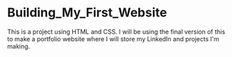 # Building_My_First_Website
This is a project using HTML and CSS. I will be using the final version of this to make a portfolio website where I will store my LinkedIn and projects I'm making.
